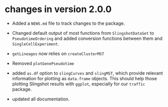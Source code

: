 # changes in version 2.0.0

* Added a `NEWS.md` file to track changes to the package.

* Changed default output of most functions from `SlingshotDataSet` to `PseudotimeOrdering` and added conversion functions between them and `SingleCellExperiment`.

* `getLineages` now relies on `createClusterMST`

* Removed `plotGenePseudotime`

* added `as.df` option to `slingCurves` and `slingMST`, which provide relevant
information for plotting as `data.frame` objects. This should help those
plotting Slingshot results with `ggplot`, especially for our `traffic` package.

* updated all documentation.

